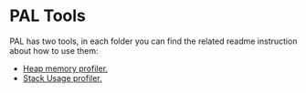 # PAL Tools

PAL has two tools, in each folder you can find the related readme instruction about how to use them: 
* [Heap memory profiler.](./memoryProfiler/readme.md)
* [Stack Usage profiler.](./stackUsage/readme.md)

